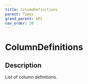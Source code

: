 ```yaml
---
title: ColumnDefinitions
parent: Types
grand_parent: API
nav_order: 30
---
```


# ColumnDefinitions

## Description

List of column definitions.
